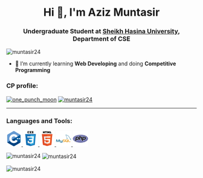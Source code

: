 <h1 align="center">Hi 👋, I'm Aziz Muntasir</h1>
<h3 align="center">
    Undergraduate Student at <a href="https://www.shu.edu.bd/" target="_blank">Sheikh Hasina University</a>, Department of CSE
</h3>


<p align="left"> <img src="https://komarev.com/ghpvc/?username=muntasir24&label=Profile%20views&color=0e75b6&style=flat" alt="muntasir24" /> </p>

- 🌱 I’m currently learning **Web Developing** and doing **Competitive Programming**

<h3 align="left">CP profile:</h3>
<p align="left">
<a href="https://codeforces.com/profile/one_punch_moon" target="blank"><img align="center" src="https://raw.githubusercontent.com/rahuldkjain/github-profile-readme-generator/master/src/images/icons/Social/codeforces.svg" alt="one_punch_moon" height="30" width="40" /></a>
<a href="https://www.leetcode.com/muntasir24" target="blank"><img align="center" src="https://raw.githubusercontent.com/rahuldkjain/github-profile-readme-generator/master/src/images/icons/Social/leet-code.svg" alt="muntasir24" height="30" width="40" /></a>
</p>
<hr>
<h3 align="left">Languages and Tools:</h3>
<p align="left"> <a href="https://www.w3schools.com/cpp/" target="_blank" rel="noreferrer"> <img src="https://raw.githubusercontent.com/devicons/devicon/master/icons/cplusplus/cplusplus-original.svg" alt="cplusplus" width="40" height="40"/> </a> <a href="https://www.w3schools.com/css/" target="_blank" rel="noreferrer"> <img src="https://raw.githubusercontent.com/devicons/devicon/master/icons/css3/css3-original-wordmark.svg" alt="css3" width="40" height="40"/> </a> <a href="https://www.w3.org/html/" target="_blank" rel="noreferrer"> <img src="https://raw.githubusercontent.com/devicons/devicon/master/icons/html5/html5-original-wordmark.svg" alt="html5" width="40" height="40"/> </a> <a href="https://www.mysql.com/" target="_blank" rel="noreferrer"> <img src="https://raw.githubusercontent.com/devicons/devicon/master/icons/mysql/mysql-original-wordmark.svg" alt="mysql" width="40" height="40"/> </a> <a href="https://www.php.net" target="_blank" rel="noreferrer"> <img src="https://raw.githubusercontent.com/devicons/devicon/master/icons/php/php-original.svg" alt="php" width="40" height="40"/> </a> </p>

<p><img align="left" src="https://github-readme-stats.vercel.app/api/top-langs?username=muntasir24&show_icons=true&locale=en&layout=compact" alt="muntasir24" /></p>

<p>&nbsp;<img align="center" src="https://github-readme-stats.vercel.app/api?username=muntasir24&show_icons=true&locale=en" alt="muntasir24" /></p>

<p><img align="center" src="https://github-readme-streak-stats.herokuapp.com/?user=muntasir24&" alt="muntasir24" /></p>

